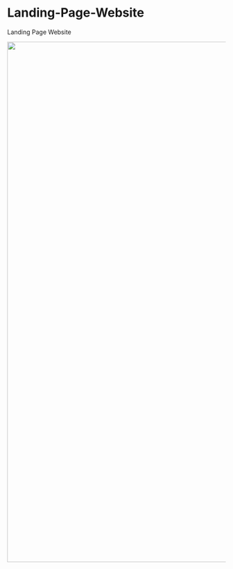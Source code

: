 # Landing-Page-Website
Landing Page Website
<div id="header" align="center">
  <img src="https://www.linkpicture.com/q/localhost_4200.png" width="1200"/>
</div>
